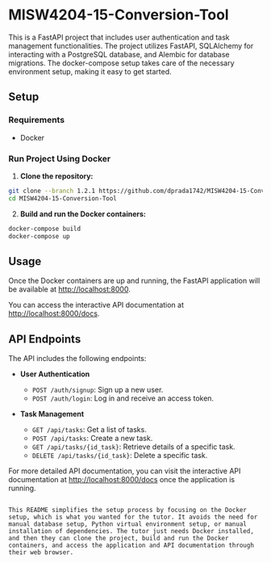 # MISW4204-15-Conversion-Tool

This is a FastAPI project that includes user authentication and task management functionalities. The project utilizes FastAPI, SQLAlchemy for interacting with a PostgreSQL database, and Alembic for database migrations. The docker-compose setup takes care of the necessary environment setup, making it easy to get started.

## Setup

### Requirements

- Docker

### Run Project Using Docker

1. **Clone the repository:**
```bash
git clone --branch 1.2.1 https://github.com/dprada1742/MISW4204-15-Conversion-Tool.git
cd MISW4204-15-Conversion-Tool
```

2. **Build and run the Docker containers:**
```bash
docker-compose build
docker-compose up
```

## Usage

Once the Docker containers are up and running, the FastAPI application will be available at [http://localhost:8000](http://localhost:8000).

You can access the interactive API documentation at [http://localhost:8000/docs](http://localhost:8000/docs).

## API Endpoints

The API includes the following endpoints:

- **User Authentication**
    - `POST /auth/signup`: Sign up a new user.
    - `POST /auth/login`: Log in and receive an access token.

- **Task Management**
    - `GET /api/tasks`: Get a list of tasks.
    - `POST /api/tasks`: Create a new task.
    - `GET /api/tasks/{id_task}`: Retrieve details of a specific task.
    - `DELETE /api/tasks/{id_task}`: Delete a specific task.

For more detailed API documentation, you can visit the interactive API documentation at [http://localhost:8000/docs](http://localhost:8000/docs) once the application is running.
```

This README simplifies the setup process by focusing on the Docker setup, which is what you wanted for the tutor. It avoids the need for manual database setup, Python virtual environment setup, or manual installation of dependencies. The tutor just needs Docker installed, and then they can clone the project, build and run the Docker containers, and access the application and API documentation through their web browser.